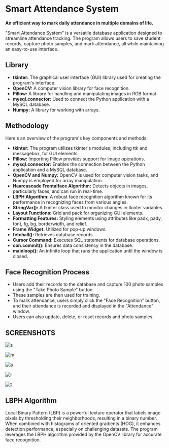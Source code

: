 # Smart Attendance System

**An efficient way to mark daily attendance in multiple domains of life.**

"Smart Attendance System" is a versatile database application designed to streamline attendance tracking. The program allows users to save student records, capture photo samples, and mark attendance, all while maintaining an easy-to-use interface.

## Library

- **tkinter:** The graphical user interface (GUI) library used for creating the program's interface.
- **OpenCV:** A computer vision library for face recognition.
- **Pillow:** A library for handling and manipulating images in RGB format.
- **mysql.connector:** Used to connect the Python application with a MySQL database.
- **Numpy:** A library for working with arrays.

## Methodology

Here's an overview of the program's key components and methods:

- **tkinter:** The program utilizes tkinter's modules, including ttk and messagebox, for GUI elements.
- **Pillow:** Importing Pillow provides support for image operations.
- **mysql.connector:** Enables the connection between the Python application and a MySQL database.
- **OpenCV and Numpy:** OpenCV is used for computer vision tasks, and Numpy is employed for array manipulation.
- **Haarcascade Frontalface Algorithm:** Detects objects in images, particularly faces, and can run in real-time.
- **LBPH Algorithm:** A robust face recognition algorithm known for its performance in recognizing faces from various angles.
- **StringVar():** A tkinter class used to monitor changes in tkinter variables.
- **Layout Functions:** Grid and pack for organizing GUI elements.
- **Formatting Features:** Styling elements using attributes like padx, pady, font, fg, bg, borderwidth, and relief.
- **Frame Widget:** Utilized for pop-up windows.
- **fetchall():** Retrieves database records.
- **Cursor Command:** Executes SQL statements for database operations.
- **con.commit():** Ensures data consistency in the database.
- **mainloop():** An infinite loop that runs the application until the window is closed.

## Face Recognition Process

- Users add their records to the database and capture 100 photo samples using the "Take Photo Sample" button.
- These samples are then used for training.
- To mark attendance, users simply click the "Face Recognition" button, and their attendance is recorded and displayed in the "Attendance" window.
- Users can also update, delete, or reset records and photo samples.

## SCREENSHOTS

![s](https://github.com/KanzaAkram/Smart_Attendance_System/assets/85638781/ec98dceb-4975-4afc-a6f1-5a007e7907ec)

![m](https://github.com/KanzaAkram/Smart_Attendance_System/assets/85638781/cf6c8fec-fbe0-4a11-929f-ed26c268d2b3)

![a](https://github.com/KanzaAkram/Smart_Attendance_System/assets/85638781/64dfcce2-71ed-4d68-ac6c-ad48aa634cb7)

![r](https://github.com/KanzaAkram/Smart_Attendance_System/assets/85638781/3f3f3256-f89a-4755-92d1-700f4f8df989)

![t](https://github.com/KanzaAkram/Smart_Attendance_System/assets/85638781/ff2c710a-3ac4-4e45-93b6-92f9dbe66329)






## LBPH Algorithm

Local Binary Pattern (LBP) is a powerful texture operator that labels image pixels by thresholding their neighborhoods, resulting in a binary number. When combined with histograms of oriented gradients (HOG), it enhances detection performance, especially on challenging datasets. The program leverages the LBPH algorithm provided by the OpenCV library for accurate face recognition.

